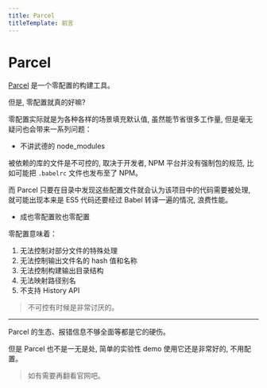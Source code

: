 ```yaml
---
title: Parcel
titleTemplate: 前言
---
```


# Parcel

[Parcel](https://v2.parceljs.cn/) 是一个零配置的构建工具。

但是, 零配置就真的好嘛?

零配置实际就是为各种各样的场景填充默认值, 虽然能节省很多工作量, 但是毫无疑问也会带来一系列问题：

- 不讲武德的 node_modules

被依赖的库的文件是不可控的, 取决于开发者, NPM 平台并没有强制包的规范, 比如可能把 `.babelrc` 文件也发布至了 NPM。

而 Parcel 只要在目录中发现这些配置文件就会认为该项目中的代码需要被处理, 就可能出现本来是 ES5 代码还要经过 Babel 转译一遍的情况, 浪费性能。

- 成也零配置败也零配置

零配置意味着：

1. 无法控制对部分文件的特殊处理
2. 无法控制输出文件名的 hash 值和名称
3. 无法控制构建输出目录结构
4. 无法映射路径别名
5. 不支持 History API

> 不可控有时候是非常讨厌的。

***

Parcel 的生态、报错信息不够全面等都是它的硬伤。

但是 Parcel 也不是一无是处, 简单的实验性 demo 使用它还是非常好的, 不用配置。

> 如有需要再翻看官网吧。
